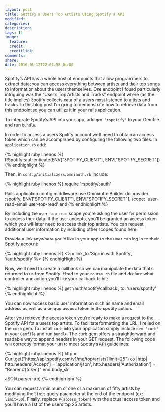```yaml
---
layout: post
title: Getting a Users Top Artists Using Spotify's API
modified:
categories:
description:
tags: []
image:
  feature:
  credit:
  creditlink:
comments:
share:
date: 2016-05-12T22:02:58-04:00
---
```

Spotify’s API has a whole host of endpoints that allow programmers to extract data; you can access everything between artists and their top songs to information about the users themselves. One endpoint I found particularly intriguing was the “User’s Top Artists and Tracks” endpoint where (as the title implies) Spotify collects data of a users most listened to artists and tracks. In this blog post I’m going to demonstrate how to retrieve data from this endpoint so you can utilize it in your rails application.

To integrate Spotify’s API into your app, add `gem 'rspotify'` to your Gemfile and run `bundle`.

In order to access a users Spotify account we’ll need to obtain an access token which can be accomplished by configuring the following two files. In `application.rb` add:

{% highlight ruby linenos %}
  RSpotify::authenticate(ENV["SPOTIFY_CLIENT"], ENV["SPOTIFY_SECRET"])
{% endhighlight %}

Then, in `config/initializers/omniauth.rb` include:

{% highlight ruby linenos %}
require 'rspotify/oauth'

Rails.application.config.middleware.use OmniAuth::Builder do
  provider :spotify, ENV["SPOTIFY_CLIENT"], ENV["SPOTIFY_SECRET"], scope: 'user-read-email user-top-read'
end
{% endhighlight %}

By including the `user-top-read` scope you're asking the user for permission to access their data. If the user accepts, you'll be granted an access token which you will later need to access their top artists. You can request additional user information by including other scopes found here.

Provide a link anywhere you'd like in your app so the user can log in to their Spotify account:

{% highlight ruby linenos %}
  <%= link_to ‘Sign in with Spotify’, ‘/auth/spotify’ %>
{% endhighlight %}

Now, we’ll need to create a callback so we can manipulate the data that’s returned to us from Spotify. Head to your `routes.rb` file and declare what controller and action you’ll like your callback to hit:

{% highlight ruby linenos %}
  get ‘/auth/spotify/callback’, to: ‘users/spotify’
{% endhighlight %}

You can now access basic user information such as name and email address as well as a unique access token in the spotify action.

After you retrieve the access token you’re ready to make a request to the Spotify API for a users top artists. To facilitate formatting the URL, I relied on the `curb` gem. To install `curb` into your application simply include `gem 'curb'` in your `Gemfile` and run `bundle`.
The `curb` gem offers a straightforward and readable way to append headers in your GET request. The following code will correctly format your url to meet Spotify’s API guidelines:

{% highlight ruby linenos %}
  http = Curl.get("https://api.spotify.com/v1/me/top/artists?limit=25") do |http|
    http.headers['Accept'] = 'application/json',
    http.headers['Authorization'] = "Bearer #{token}"
  end.body_str

  JSON.parse(http)
{% endhighlight %}

You can request a minimum of one or a maximum of fifty artists by modifying the `limit` query parameter at the end of the endpoint (ex: `limit=50`). Finally, replace `#{access_token}` with the actual access token and you’ll have a list of the users top 25 artists.
